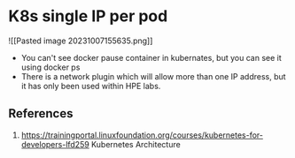 # K8s single IP per pod

![[Pasted image 20231007155635.png]]

- You can't see docker pause container in kubernates, but you can see it using docker ps
- There is a network plugin which will allow more than one IP address, but it has only been used within HPE labs.

## References
1. https://trainingportal.linuxfoundation.org/courses/kubernetes-for-developers-lfd259 Kubernetes Architecture